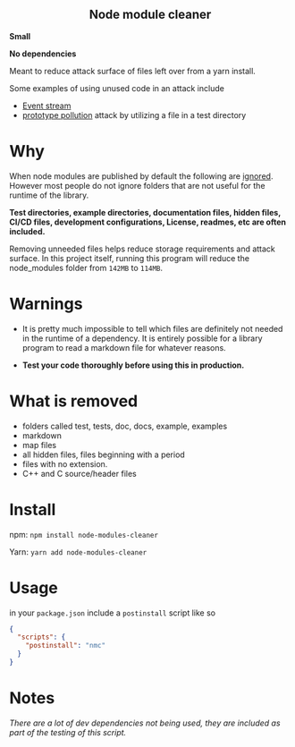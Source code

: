 <h2 align="center">Node module cleaner</h2>

**Small**

**No dependencies**

Meant to reduce attack surface of files left over from a yarn install.

Some examples of using unused code in an attack include

- [Event stream](https://schneider.dev/blog/event-stream-vulnerability-explained/)
- [prototype pollution](https://github.com/HoLyVieR/prototype-pollution-nsec18/blob/master/paper/JavaScript_prototype_pollution_attack_in_NodeJS.pdf)
  attack by utilizing a file in a test directory

# Why

When node modules are published by default the following are [ignored](https://npm.github.io/publishing-pkgs-docs/publishing/the-npmignore-file.html).
However most people do not ignore folders that are not useful for the runtime of the library.

**Test directories, example directories, documentation files, hidden files, CI/CD files, development configurations, License, readmes, etc are often included.**

Removing unneeded files helps reduce storage requirements and attack surface. In this project itself, running this program will reduce the node_modules folder from `142MB` to `114MB`.

# Warnings

- It is pretty much impossible to tell which files are definitely not needed in the runtime of a dependency. It is entirely possible for a library program to read a markdown file for whatever reasons.

- **Test your code thoroughly before using this in production.**

# What is removed

- folders called test, tests, doc, docs, example, examples
- markdown
- map files
- all hidden files, files beginning with a period
- files with no extension.
- C++ and C source/header files

# Install

npm: `npm install node-modules-cleaner`

Yarn: `yarn add node-modules-cleaner`

# Usage

in your `package.json` include a `postinstall` script like so

```json
{
  "scripts": {
    "postinstall": "nmc"
  }
}
```

# Notes

_There are a lot of dev dependencies not being used, they are included as part of the testing of this script._
